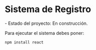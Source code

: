 <h1> Sistema de Registro </h1>
- Estado del proyecto: En construcción.

Para ejecutar el sistema debes poner:

```npm install react```
